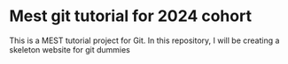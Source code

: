 # Mest git tutorial for 2024 cohort
This is a MEST tutorial project for Git. In this repository, I will be creating a skeleton website for git dummies
